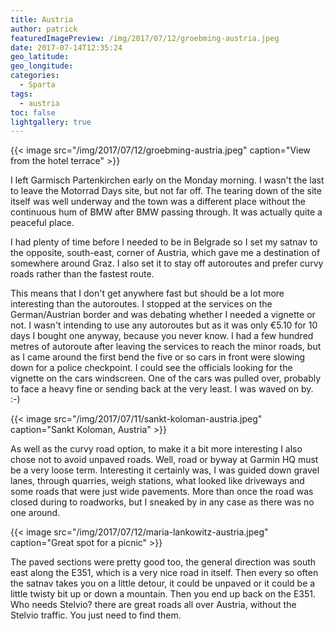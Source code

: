 ```yaml
---
title: Austria
author: patrick
featuredImagePreview: /img/2017/07/12/groebming-austria.jpeg
date: 2017-07-14T12:35:24
geo_latitude:
geo_longitude:
categories:
  - Sparta
tags:
  - austria
toc: false
lightgallery: true
---
```

{{< image src="/img/2017/07/12/groebming-austria.jpeg" caption="View from the hotel terrace" >}}

I left Garmisch Partenkirchen early on the Monday morning. I wasn't the last to leave the Motorrad Days site, but not far off. The tearing down of the site itself was well underway and the town was a different place without the continuous hum of BMW after BMW passing through. It was actually quite a peaceful place.

<!--more-->

I had plenty of time before I needed to be in Belgrade so I set my satnav to the opposite, south-east, corner of Austria, which gave me a destination of somewhere around Graz. I also set it to stay off autoroutes and prefer curvy roads rather than the fastest route.

This means that I don't get anywhere fast but should be a lot more interesting than the autoroutes. I stopped at the services on the German/Austrian border and was debating whether I needed a vignette or not. I wasn't intending to use any autoroutes but as it was only €5.10 for 10 days I bought one anyway, because you never know. I had a few hundred metres of autoroute after leaving the services to reach the minor roads, but as I came around the first bend the five or so cars in front were slowing down for a police checkpoint. I could see the officials looking for the vignette on the cars windscreen. One of the cars was pulled over, probably to face a heavy fine or sending back at the very least. I was waved on by. :-)

{{< image src="/img/2017/07/11/sankt-koloman-austria.jpeg" caption="Sankt Koloman, Austria" >}}

As well as the curvy road option, to make it a bit more interesting I also chose not to avoid unpaved roads. Well, road or byway at Garmin HQ must be a very loose term. Interesting it certainly was, I was guided down gravel lanes, through quarries, weigh stations, what looked like driveways and some roads that were just wide pavements. More than once the road was closed during to roadworks, but I sneaked by in any case as there was no one around.

{{< image src="/img/2017/07/12/maria-lankowitz-austria.jpeg" caption="Great spot for a picnic" >}}

The paved sections were pretty good too, the general direction was south east along the E351, which is a very nice road in itself. Then every so often the satnav takes you on a little detour, it could be unpaved or it could be a little twisty bit up or down a mountain. Then you end up back on the E351. Who needs Stelvio? there are great roads all over Austria, without the Stelvio traffic. You just need to find them.
